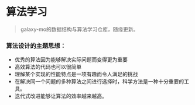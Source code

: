 # 算法学习
> galaxy-mo的数据结构与算法学习仓库，随缘更新。

### 算法设计的主题思想：
- 优秀的算法因为能够解决实际问题而变得更为重要
- 高效算法的代码也可以很简单
- 理解某个实现的性能特点是一项有趣而令人满足的挑战
- 在解决同一个问题的多种算法之间进行选择时，科学方法是一种十分重要的工具。
- 迭代式改进能够让算法的效率越来越高。